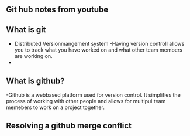 ## Git hub notes from youtube

## What is git
- Distributed Versionmangement system
-Having version controll allows you to track what you have worked on and what other team members are working on.
-
## What is github?
-Github is a webbased platform used for version control. It simplifies the process of working with other people and allows for multipul team memebers to work on a project together.

## Resolving a github merge conflict